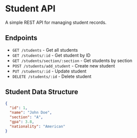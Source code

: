 # Student API

A simple REST API for managing student records.

## Endpoints

- `GET /students` - Get all students
- `GET /students/:id` - Get student by ID
- `GET /students/section/:section` - Get students by section
- `POST /students/add_student` - Create new student
- `PUT /students/:id` - Update student
- `DELETE /students/:id` - Delete student

## Student Data Structure

```json
{
  "id": 1,
  "name": "John Doe",
  "section": "A",
  "gpa": 3.8,
  "nationality": "American"
}
```
